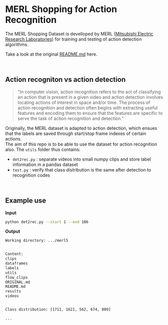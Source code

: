 # MERL Shopping for Action Recognition

The MERL Shopping Dataset is develloped by MERL ([Mitsubishi Electric Research Laboratories](https://www.merl.com/demos/merl-shopping-dataset)) for training and testing of action detection algorithms.

Take a look at the original [README.md](https://github.com/quental96/merl-shopping/blob/master/ORIGINAL.md) here.

<br/>

## Action recogniton vs action detection

>"In computer vision, action recognition refers to the act of classifying an action that is present in a given video and action detection involves locating actions of interest in space and/or time. The process of action recognition and detection often begins with extracting useful features and encoding them to ensure that the features are specific to serve the task of action recognition and detection."

Originally, the MERL dataset is adapted to action detection, which ensues that the labels are saved through start/stop frame indexes of certain actions.  
The aim of this repo is to be able to use the dataset for action recognition also. The ```utils``` folder thus contains:

* ```det2rec.py``` : separate videos into small numpy clips and store label information in a pandas dataset
* ```test.py``` : verify that class distribution is the same after detection to recognition codes

<br/>

## Example use

**Input**

```bash
python det2rec.py --start 1 --end 106
```

**Output**

```bash
Working directory: .../merl5


Content:
clips
dataframes
labels
utils
flow_clips
ORIGINAL.md
README.md
results
videos


Class distribution: [1711, 1621, 562, 674, 809]

...
```

